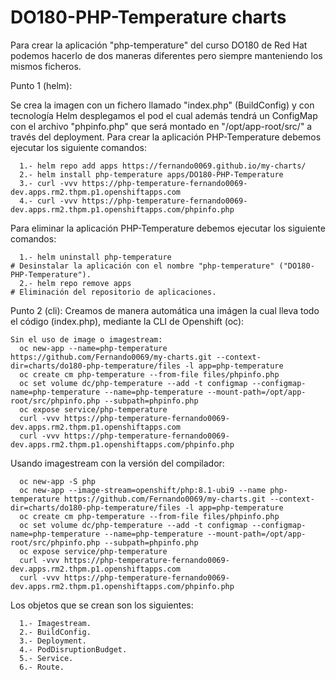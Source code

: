 # DO180-PHP-Temperature charts

Para crear la aplicación "php-temperature" del curso DO180 de Red Hat podemos hacerlo de dos maneras diferentes pero siempre manteniendo los mismos ficheros.

Punto 1 (helm):

Se crea la imagen con un fichero llamado "index.php" (BuildConfig) y con tecnología Helm desplegamos el pod el cual además tendrá un ConfigMap con el archivo "phpinfo.php" que será montado en "/opt/app-root/src/" a través del deployment.
Para crear la aplicación PHP-Temperature debemos ejecutar los siguiente comandos:
```
  1.- helm repo add apps https://fernando0069.github.io/my-charts/
  2.- helm install php-temperature apps/DO180-PHP-Temperature
  3.- curl -vvv https://php-temperature-fernando0069-dev.apps.rm2.thpm.p1.openshiftapps.com
  4.- curl -vvv https://php-temperature-fernando0069-dev.apps.rm2.thpm.p1.openshiftapps.com/phpinfo.php
```

Para eliminar la aplicación PHP-Temperature debemos ejecutar los siguiente comandos:
```
  1.- helm uninstall php-temperature                                   # Desinstalar la aplicación con el nombre "php-temperature" ("DO180-PHP-Temperature").
  2.- helm repo remove apps                                            # Eliminación del repositorio de aplicaciones.
```

Punto 2 (cli):
  Creamos de manera automática una imágen la cual lleva todo el código (index.php), mediante la CLI de Openshift (oc):
```
Sin el uso de image o imagestream:
  oc new-app --name=php-temperature https://github.com/Fernando0069/my-charts.git --context-dir=charts/do180-php-temperature/files -l app=php-temperature
  oc create cm php-temperature --from-file files/phpinfo.php
  oc set volume dc/php-temperature --add -t configmap --configmap-name=php-temperature --name=php-temperature --mount-path=/opt/app-root/src/phpinfo.php --subpath=phpinfo.php
  oc expose service/php-temperature
  curl -vvv https://php-temperature-fernando0069-dev.apps.rm2.thpm.p1.openshiftapps.com
  curl -vvv https://php-temperature-fernando0069-dev.apps.rm2.thpm.p1.openshiftapps.com/phpinfo.php
```

Usando imagestream con la versión del compilador:
```
  oc new-app -S php
  oc new-app --image-stream=openshift/php:8.1-ubi9 --name php-temperature https://github.com/Fernando0069/my-charts.git --context-dir=charts/do180-php-temperature/files -l app=php-temperature
  oc create cm php-temperature --from-file files/phpinfo.php
  oc set volume dc/php-temperature --add -t configmap --configmap-name=php-temperature --name=php-temperature --mount-path=/opt/app-root/src/phpinfo.php --subpath=phpinfo.php
  oc expose service/php-temperature
  curl -vvv https://php-temperature-fernando0069-dev.apps.rm2.thpm.p1.openshiftapps.com
  curl -vvv https://php-temperature-fernando0069-dev.apps.rm2.thpm.p1.openshiftapps.com/phpinfo.php
```

Los objetos que se crean son los siguientes:
```
  1.- Imagestream.
  2.- BuildConfig.
  3.- Deployment.
  4.- PodDisruptionBudget.
  5.- Service.
  6.- Route.
```
